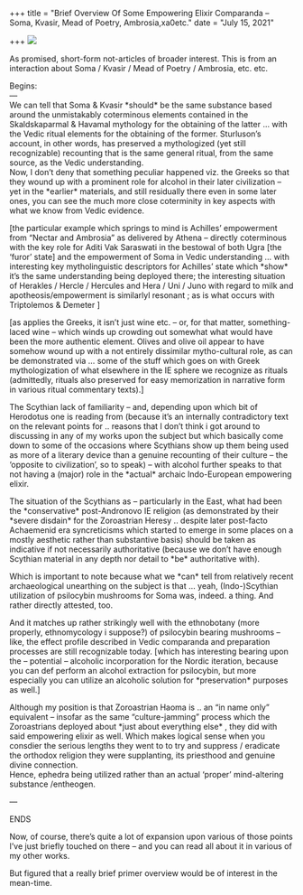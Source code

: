 +++
title = "Brief Overview Of Some Empowering Elixir Comparanda – Soma, Kvasir, Mead of Poetry, Ambrosia,xa0etc."
date = "July 15, 2021"

+++
![](https://aryaakasha.files.wordpress.com/2021/07/2140a1a9-c420-4813-9ffd-bc2985f536ef_rw_1920-1.jpg?w=1024)

As promised, short-form not-articles of broader interest. This is from
an interaction about Soma / Kvasir / Mead of Poetry / Ambrosia, etc.
etc.  
  
Begins:  
—  
We can tell that Soma & Kvasir \*should\* be the same substance based
around the unmistakably coterminous elements contained in the
Skaldskaparmal & Havamal mythology for the obtaining of the latter …
with the Vedic ritual elements for the obtaining of the former.
Sturluson’s account, in other words, has preserved a mythologized (yet
still recognizable) recounting that is the same general ritual, from the
same source, as the Vedic understanding.  
Now, I don’t deny that something peculiar happened viz. the Greeks so
that they wound up with a prominent role for alcohol in their later
civilization – yet in the \*earlier\* materials, and still residually
there even in some later ones, you can see the much more close
coterminity in key aspects with what we know from Vedic evidence.  
  
\[the particular example which springs to mind is Achilles’ empowerment
from “Nectar and Ambrosia” as delivered by Athena – directly coterminous
with the key role for Aditi Vak Saraswati in the bestowal of both Ugra
\[the ‘furor’ state\] and the empowerment of Soma in Vedic understanding
… with interesting key mytholinguistic descriptors for Achilles’ state
which \*show\* it’s the same understanding being deployed there; the
interesting situation of Herakles / Hercle / Hercules and Hera / Uni /
Juno with regard to milk and apotheosis/empowerment is similarlyl
resonant ; as is what occurs with Triptolemos & Demeter \]  
  
\[as applies the Greeks, it isn’t just wine etc. – or, for that matter,
something-laced wine – which winds up crowding out somewhat what would
have been the more authentic element. Olives and olive oil appear to
have somehow wound up with a not entirely dissimilar mytho-cultural
role, as can be demonstrated via … some of the stuff which goes on with
Greek mythologization of what elsewhere in the IE sphere we recognize as
rituals (admittedly, rituals also preserved for easy memorization in
narrative form in various ritual commentary texts).\]  
  
The Scythian lack of familiarity – and, depending upon which bit of
Herodotus one is reading from (because it’s an internally contradictory
text on the relevant points for .. reasons that I don’t think i got
around to discussing in any of my works upon the subject but which
basically come down to some of the occasions where Scythians show up
them being used as more of a literary device than a genuine recounting
of their culture – the ‘opposite to civilization’, so to speak) – with
alcohol further speaks to that not having a (major) role in the
\*actual\* archaic Indo-European empowering elixir.  
  
The situation of the Scythians as – particularly in the East, what had
been the \*conservative\* post-Andronovo IE religion (as demonstrated by
their \*severe disdain\* for the Zoroastrian Heresy .. despite later
post-facto Achaemenid era syncreticisms which started to emerge in some
places on a mostly aesthetic rather than substantive basis) should be
taken as indicative if not necessarily authoritative (because we don’t
have enough Scythian material in any depth nor detail to \*be\*
authoritative with).  
  
Which is important to note because what we \*can\* tell from relatively
recent archaeological unearthing on the subject is that … yeah,
(Indo-)Scythian utilization of psilocybin mushrooms for Soma was,
indeed. a thing. And rather directly attested, too.  
  
And it matches up rather strikingly well with the ethnobotany (more
properly, ethnomycology i suppose?) of psilocybin bearing mushrooms –
like, the effect profile described in Vedic comparanda and preparation
processes are still recognizable today. \[which has interesting bearing
upon the – potential – alcoholic incorporation for the Nordic iteration,
because you can def perform an alcohol extraction for psilocybin, but
more especially you can utilize an alcoholic solution for
\*preservation\* purposes as well.\]  
  
Although my position is that Zoroastrian Haoma is .. an “in name only”
equivalent – insofar as the same “culture-jamming” process which the
Zoroastrians deployed about \*just about everything else\* , they did
with said empowering elixir as well. Which makes logical sense when you
consdier the serious lengths they went to to try and suppress /
eradicate the orthodox religion they were supplanting, its priesthood
and genuine divine connection.  
Hence, ephedra being utilized rather than an actual ‘proper’
mind-altering substance /entheogen.  
  
—  
  
ENDS  
  
Now, of course, there’s quite a lot of expansion upon various of those
points I’ve just briefly touched on there – and you can read all about
it in various of my other works.  
  
But figured that a really brief primer overview would be of interest in
the mean-time.
